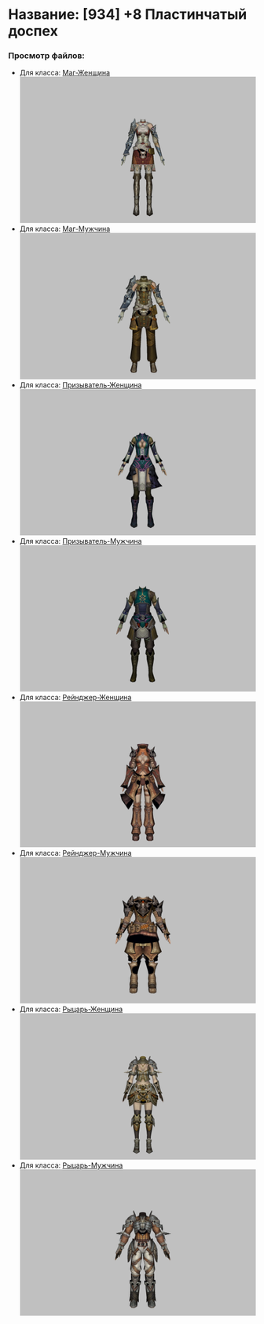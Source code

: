 # Название: [934] +8 Пластинчатый доспех

### Просмотр файлов:
- Для класса: [Маг-Женщина](Маг-Женщина)
![p050005.png](Маг-Женщина/p050005.png)
- Для класса: [Маг-Мужчина](Маг-Мужчина)
![p040005.png](Маг-Мужчина/p040005.png)
- Для класса: [Призыватель-Женщина](Призыватель-Женщина)
![p090001.png](Призыватель-Женщина/p090001.png)
- Для класса: [Призыватель-Мужчина](Призыватель-Мужчина)
![p080001.png](Призыватель-Мужчина/p080001.png)
- Для класса: [Рейнджер-Женщина](Рейнджер-Женщина)
![p030004.png](Рейнджер-Женщина/p030004.png)
- Для класса: [Рейнджер-Мужчина](Рейнджер-Мужчина)
![p020004.png](Рейнджер-Мужчина/p020004.png)
- Для класса: [Рыцарь-Женщина](Рыцарь-Женщина)
![p010003.png](Рыцарь-Женщина/p010003.png)
- Для класса: [Рыцарь-Мужчина](Рыцарь-Мужчина)
![p000003.png](Рыцарь-Мужчина/p000003.png)
